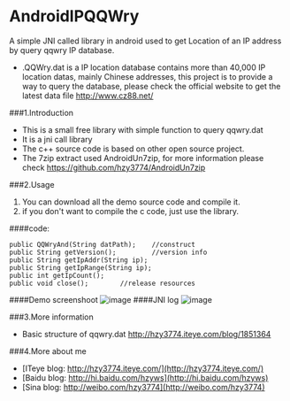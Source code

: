 AndroidIPQQWry
==============

A simple JNI called library in android used to get Location of an IP address by query qqwry IP database. 


* .QQWry.dat is a IP location database contains more than 40,000 IP location datas, mainly 
Chinese addresses, this project is to provide a way to query the database, please check the
official website to get the latest data file http://www.cz88.net/ <br>

###1.Introduction
* This is a small free library with simple function to query qqwry.dat
* It is a jni call library
* The c++ source code is based on other open source project.
* The 7zip extract used AndroidUn7zip, for more information please check
https://github.com/hzy3774/AndroidUn7zip

###2.Usage

1. You can download all the demo source code and compile it.<br>
2. if you don't want to compile the c code, just use the library.


####code:

	public QQWryAnd(String datPath);    //construct
    public String getVersion();         //version info
    public String getIpAddr(String ip);
    public String getIpRange(String ip);
    public int getIpCount();
    public void close();        //release resources
####Demo screenshoot
![image](https://raw.githubusercontent.com/hzy3774/AndroidIPQQWry/master/image/demo_screen.gif)
####JNI log
![image](https://raw.githubusercontent.com/hzy3774/AndroidIPQQWry/master/image/jnilog.png)


###3.More information
* Basic structure of qqwry.dat http://hzy3774.iteye.com/blog/1851364 <br>

###4.More about me
* [ITeye blog: http://hzy3774.iteye.com/](http://hzy3774.iteye.com/)
* [Baidu blog: http://hi.baidu.com/hzyws](http://hi.baidu.com/hzyws)
* [Sina blog: http://weibo.com/hzy3774](http://weibo.com/hzy3774)
